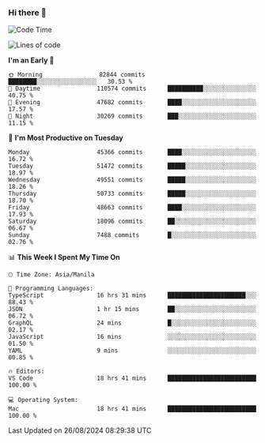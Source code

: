 ### Hi there 👋

<!--START_SECTION:waka-->
![Code Time](http://img.shields.io/badge/Code%20Time-5%2C474%20hrs%2011%20mins-blue)

![Lines of code](https://img.shields.io/badge/From%20Hello%20World%20I%27ve%20Written-119.3%20million%20lines%20of%20code-blue)

**I'm an Early 🐤** 

```text
🌞 Morning                82844 commits       ████████░░░░░░░░░░░░░░░░░   30.53 % 
🌆 Daytime                110574 commits      ██████████░░░░░░░░░░░░░░░   40.75 % 
🌃 Evening                47682 commits       ████░░░░░░░░░░░░░░░░░░░░░   17.57 % 
🌙 Night                  30269 commits       ███░░░░░░░░░░░░░░░░░░░░░░   11.15 % 
```
📅 **I'm Most Productive on Tuesday** 

```text
Monday                   45366 commits       ████░░░░░░░░░░░░░░░░░░░░░   16.72 % 
Tuesday                  51472 commits       █████░░░░░░░░░░░░░░░░░░░░   18.97 % 
Wednesday                49551 commits       █████░░░░░░░░░░░░░░░░░░░░   18.26 % 
Thursday                 50733 commits       █████░░░░░░░░░░░░░░░░░░░░   18.70 % 
Friday                   48663 commits       ████░░░░░░░░░░░░░░░░░░░░░   17.93 % 
Saturday                 18096 commits       ██░░░░░░░░░░░░░░░░░░░░░░░   06.67 % 
Sunday                   7488 commits        █░░░░░░░░░░░░░░░░░░░░░░░░   02.76 % 
```


📊 **This Week I Spent My Time On** 

```text
🕑︎ Time Zone: Asia/Manila

💬 Programming Languages: 
TypeScript               16 hrs 31 mins      ██████████████████████░░░   88.43 % 
JSON                     1 hr 15 mins        ██░░░░░░░░░░░░░░░░░░░░░░░   06.72 % 
GraphQL                  24 mins             █░░░░░░░░░░░░░░░░░░░░░░░░   02.17 % 
JavaScript               16 mins             ░░░░░░░░░░░░░░░░░░░░░░░░░   01.50 % 
YAML                     9 mins              ░░░░░░░░░░░░░░░░░░░░░░░░░   00.85 % 

🔥 Editors: 
VS Code                  18 hrs 41 mins      █████████████████████████   100.00 % 

💻 Operating System: 
Mac                      18 hrs 41 mins      █████████████████████████   100.00 % 
```


 Last Updated on 26/08/2024 08:29:38 UTC
<!--END_SECTION:waka-->


<!--
**rad182/rad182** is a ✨ _special_ ✨ repository because its `README.md` (this file) appears on your GitHub profile.

Here are some ideas to get you started:

- 🔭 I’m currently working on ...
- 🌱 I’m currently learning ...
- 👯 I’m looking to collaborate on ...
- 🤔 I’m looking for help with ...
- 💬 Ask me about ...
- 📫 How to reach me: ...
- 😄 Pronouns: ...
- ⚡ Fun fact: ...
-->
